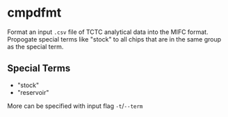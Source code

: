 # cmpdfmt

Format an input `.csv` file of TCTC analytical data into the MIFC format. Propogate special terms like "stock" to all chips that are in the same group as the special term.

## Special Terms
* "stock"
* "reservoir"

More can be specified with input flag `-t`/`--term` 